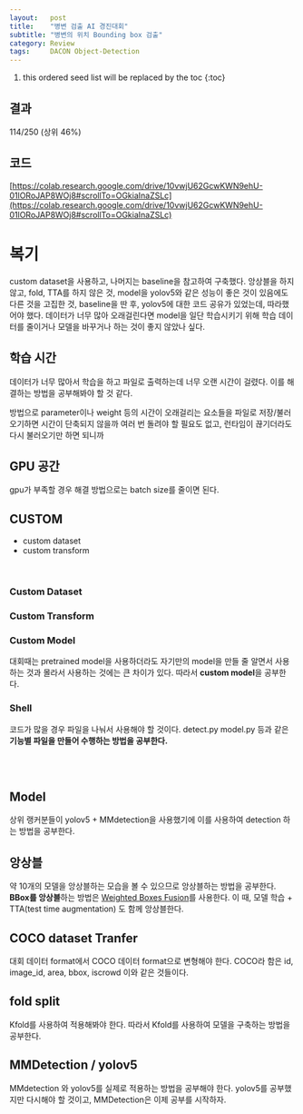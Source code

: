 ```yaml
---
layout:   post
title:    "병변 검출 AI 경진대회"
subtitle: "병변의 위치 Bounding box 검출"
category: Review
tags:     DACON Object-Detection
---
```


1. this ordered seed list will be replaced by the toc
{:toc}


## 결과
114/250 (상위 46%)


## 코드
[https://colab.research.google.com/drive/10vwjU62GcwKWN9ehU-01lORoJAP8WOj8#scrollTo=OGkiaInaZSLc](https://colab.research.google.com/drive/10vwjU62GcwKWN9ehU-01lORoJAP8WOj8#scrollTo=OGkiaInaZSLc)


# 복기
custom dataset을 사용하고, 나머지는 baseline을 참고하여 구축했다. 앙상블을 하지 않고, fold, TTA를 하지 않은 것, model을 yolov5와 같은 성능이 좋은 것이 있음에도 다른 것을 고집한 것, baseline을 딴 후, yolov5에 대한 코드 공유가 있었는데, 따라했어야 했다. 데이터가 너무 많아 오래걸린다면 model을 일단 학습시키기 위해 학습 데이터를 줄이거나 모델을 바꾸거나 하는 것이 좋지 않았나 싶다.


## 학습 시간
데이터가 너무 많아서 학습을 하고 파일로 출력하는데 너무 오랜 시간이 걸렸다. 이를 해결하는 방법을 공부해봐야 할 것 같다.

방법으로 parameter이나 weight 등의 시간이 오래걸리는 요소들을 파일로 저장/불러오기하면 시간이 단축되지 않을까
여러 번 돌려야 할 필요도 없고, 런타임이 끊기더라도 다시 불러오기만 하면 되니까


## GPU 공간
gpu가 부족할 경우 해결 방법으로는 batch size를 줄이면 된다.


## CUSTOM

- custom dataset
- custom transform

<br>

### Custom Dataset


### Custom Transform 


### Custom Model
대회때는 pretrained model을 사용하더라도 자기만의 model을 만들 줄 알면서 사용하는 것과 몰라서 사용하는 것에는 큰 차이가 있다. 따라서 **custom model**을 공부한다.


### Shell
코드가 많을 경우 파일을 나눠서 사용해야 할 것이다. detect.py model.py 등과 같은 **기능별 파일을 만들어 수행하는 방법을 공부한다.**


<br>

<br>

## Model
상위 랭커분들이 yolov5 + MMdetection을 사용했기에 이를 사용하여 detection 하는 방법을 공부한다.


## 앙상블
약 10개의 모델을 앙상블하는 모습을 볼 수 있으므로 앙상블하는 방법을 공부한다. **BBox를 앙상블**하는 방법은 [Weighted Boxes Fusion](https://github.com/ZFTurbo/Weighted-Boxes-Fusion)를 사용한다.
이 때, 모델 학습 + TTA(test time augmentation) 도 함께 앙상블한다.


## COCO dataset Tranfer
대회 데이터 format에서 COCO 데이터 format으로 변형해야 한다. COCO라 함은 id, image_id, area, bbox, iscrowd 이와 같은 것들이다.


## fold split
Kfold를 사용하여 적용해봐야 한다. 따라서 Kfold를 사용하여 모델을 구축하는 방법을 공부한다.



## MMDetection / yolov5
MMdetection 와 yolov5를 실제로 적용하는 방법을 공부해야 한다. yolov5를 공부했지만 다시해야 할 것이고, MMDetection은 이제 공부를 시작하자.